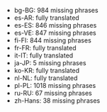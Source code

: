 - bg-BG: 984 missing phrases
- es-AR: fully translated
- es-ES: 846 missing phrases
- es-VE: 847 missing phrases
- fi-FI: 844 missing phrases
- fr-FR: fully translated
- it-IT: fully translated
- ja-JP: 5 missing phrases
- ko-KR: fully translated
- nl-NL: fully translated
- pl-PL: 1018 missing phrases
- ru-RU: 67 missing phrases
- zh-Hans: 38 missing phrases
